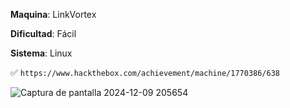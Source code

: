 **Maquina**: LinkVortex

**Dificultad**: Fácil

**Sistema**: Linux

✅ ```https://www.hackthebox.com/achievement/machine/1770386/638```

![Captura de pantalla 2024-12-09 205654](https://github.com/user-attachments/assets/d396a57e-487e-4be8-b0c4-025b66a1cec1)
